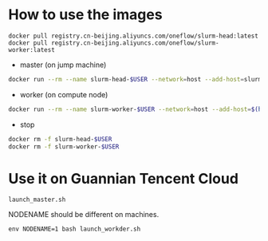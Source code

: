 # How to use the images

```
docker pull registry.cn-beijing.aliyuncs.com/oneflow/slurm-head:latest
docker pull registry.cn-beijing.aliyuncs.com/oneflow/slurm-worker:latest
```

- master (on jump machine) 

```bash
docker run --rm --name slurm-head-$USER --network=host --add-host=slurmmaster:10.0.0.26 --add-host=slurmnode1:10.0.0.20 --user=admin registry.cn-beijing.aliyuncs.com/oneflow/slurm-head
```

- worker (on compute node)

```bash
docker run --rm --name slurm-worker-$USER --network=host --add-host=$(hostname):127.0.0.1 --add-host=slurmmaster:10.0.0.26 --add-host=slurmnode1:10.0.0.20 --user=admin -e SLURM_NODENAME="slurmnode1" registry.cn-beijing.aliyuncs.com/oneflow/slurm-worker
```

- stop

```bash
docker rm -f slurm-head-$USER
docker rm -f slurm-worker-$USER
```

# Use it on Guannian Tencent Cloud

```
launch_master.sh
```


NODENAME should be different on machines.
```
env NODENAME=1 bash launch_workder.sh

```
